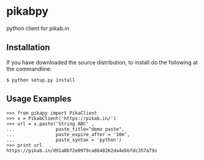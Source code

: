# pikabpy
python client for pikab.in


Installation
------------

If you have downloaded the source distribution, to install do the following at the commandline:

```
$ python setup.py install
```

Usage Examples
--------------

```
>>> from pikapy import PikaClient
>>> x = PikabClient('https://pikab.in/')
>>> url = x.paste('String ABC' ,
...               paste_title="demo paste",
...               paste_expire_after = '10m',
...               paste_syntax = 'python')
>>> print url
https://pikab.in/d91a0bf2e0979ca8648262da4ebbfdc357a79s
```

